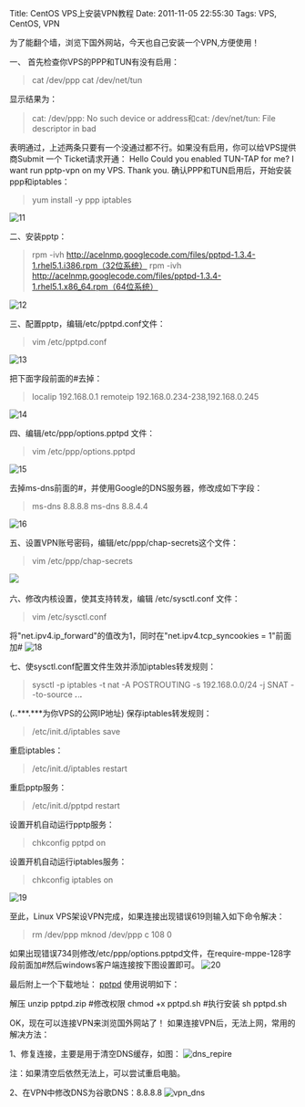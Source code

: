 Title: CentOS VPS上安装VPN教程
Date: 2011-11-05 22:55:30
Tags: VPS, CentOS, VPN


为了能翻个墙，浏览下国外网站，今天也自己安装一个VPN,方便使用！

一、 首先检查你VPS的PPP和TUN有没有启用：

> cat /dev/ppp cat /dev/net/tun

显示结果为：

> cat: /dev/ppp: No such device or address和cat: /dev/net/tun: File descriptor in bad

表明通过，上述两条只要有一个没通过都不行。如果没有启用，你可以给VPS提供商Submit 一个 Ticket请求开通： Hello Could you enabled TUN-TAP for me? I want run pptp-vpn on my VPS. Thank you. 确认PPP和TUN启用后，开始安装ppp和iptables：

> yum install -y ppp iptables

![11](/static/uploads/2011/11/11.png)

二、安装pptp：

> rpm -ivh http://acelnmp.googlecode.com/files/pptpd-1.3.4-1.rhel5.1.i386.rpm（32位系统） rpm -ivh http://acelnmp.googlecode.com/files/pptpd-1.3.4-1.rhel5.1.x86_64.rpm（64位系统）

![12](/static/uploads/2011/11/12.png) 

三、配置pptp，编辑/etc/pptpd.conf文件：

> vim /etc/pptpd.conf

![13](/static/uploads/2011/11/13.png) 

把下面字段前面的#去掉：

> localip 192.168.0.1 remoteip 192.168.0.234-238,192.168.0.245

![14](/static/uploads/2011/11/14.png) 

四、编辑/etc/ppp/options.pptpd 文件：

> vim /etc/ppp/options.pptpd

![15](/static/uploads/2011/11/15.png) 

去掉ms-dns前面的#，并使用Google的DNS服务器，修改成如下字段：

> ms-dns 8.8.8.8 ms-dns 8.8.4.4

![16](/static/uploads/2011/11/16.png) 

五、设置VPN账号密码，编辑/etc/ppp/chap-secrets这个文件：

> vim /etc/ppp/chap-secrets

![](//static/uploads/2011/11/17.png) 

六、修改内核设置，使其支持转发，编辑 /etc/sysctl.conf 文件：

> vim /etc/sysctl.conf

将"net.ipv4.ip_forward"的值改为1，同时在"net.ipv4.tcp_syncookies = 1"前面加# ![18](/staic/uploads/2011/11/18.png) 

七、使sysctl.conf配置文件生效并添加iptables转发规则：

> sysctl -p iptables -t nat -A POSTROUTING -s 192.168.0.0/24 -j SNAT --to-source ***.***.***.***

(***.***.***.***为你VPS的公网IP地址) 保存iptables转发规则：

> /etc/init.d/iptables save

重启iptables：

> /etc/init.d/iptables restart

重启pptp服务：

> /etc/init.d/pptpd restart

设置开机自动运行pptp服务：

> chkconfig pptpd on

设置开机自动运行iptables服务：

> chkconfig iptables on

![19](/static/uploads/2011/11/19.png) 

至此，Linux VPS架设VPN完成，如果连接出现错误619则输入如下命令解决：

> rm /dev/ppp mknod /dev/ppp c 108 0

如果出现错误734则修改/etc/ppp/options.pptpd文件，在require-mppe-128字段前面加#然后windows客户端连接按下图设置即可。 ![20](/static/uploads/2011/11/20.png) 

最后附上一个下载地址： [pptpd](/static/uploads/2011/11/pptpd.zip) 使用说明如下：

解压 unzip pptpd.zip #修改权限 chmod +x pptpd.sh #执行安装 sh pptpd.sh

OK，现在可以连接VPN来浏览国外网站了！
如果连接VPN后，无法上网，常用的解决方法：

1、修复连接，主要是用于清空DNS缓存，如图： ![dns_repire](/static/uploads/2011/11/dns_repire.jpg) 

注：如果清空后依然无法上，可以尝试重启电脑。

2、在VPN中修改DNS为谷歌DNS：8.8.8.8 ![vpn_dns](/static/uploads/2011/11/vpn_dns.jpg)


